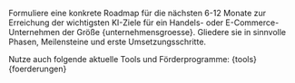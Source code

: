 Formuliere eine konkrete Roadmap für die nächsten 6-12 Monate zur Erreichung der wichtigsten KI-Ziele für ein Handels- oder E-Commerce-Unternehmen der Größe {unternehmensgroesse}.
Gliedere sie in sinnvolle Phasen, Meilensteine und erste Umsetzungsschritte.

Nutze auch folgende aktuelle Tools und Förderprogramme:
{tools}
{foerderungen}
